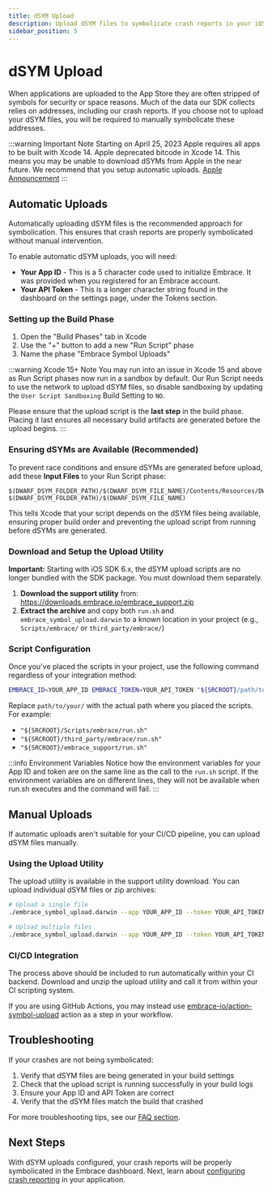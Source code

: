 ```yaml
---
title: dSYM Upload
description: Upload dSYM files to symbolicate crash reports in your iOS 6.x app
sidebar_position: 5
---
```


# dSYM Upload

When applications are uploaded to the App Store they are often stripped of symbols for security or space reasons. Much of the data our SDK collects relies on addresses, including our crash reports. If you choose not to upload your dSYM files, you will be required to manually symbolicate these addresses.

:::warning Important Note
Starting on April 25, 2023 Apple requires all apps to be built with Xcode 14. Apple deprecated bitcode in Xcode 14. This means you may be unable to download dSYMs from Apple in the near future. We recommend that you setup automatic uploads. [Apple Announcement](https://developer.apple.com/news/?id=2ygwqlzd)
:::

## Automatic Uploads

Automatically uploading dSYM files is the recommended approach for symbolication. This ensures that crash reports are properly symbolicated without manual intervention.

To enable automatic dSYM uploads, you will need:

- **Your App ID** - This is a 5 character code used to initialize Embrace. It was provided when you registered for an Embrace account.
- **Your API Token** - This is a longer character string found in the dashboard on the settings page, under the Tokens section.

### Setting up the Build Phase

1. Open the "Build Phases" tab in Xcode
2. Use the "+" button to add a new "Run Script" phase
3. Name the phase "Embrace Symbol Uploads"

:::warning Xcode 15+ Note
You may run into an issue in Xcode 15 and above as Run Script phases now run in a sandbox by default. Our Run Script needs to use the network to upload dSYM files, so disable sandboxing by updating the `User Script Sandboxing` Build Setting to `NO`.

Please ensure that the upload script is the **last step** in the build phase. Placing it last ensures all necessary build artifacts are generated before the upload begins.
:::

### Ensuring dSYMs are Available (Recommended)

To prevent race conditions and ensure dSYMs are generated before upload, add these **Input Files** to your Run Script phase:

```
$(DWARF_DSYM_FOLDER_PATH)/$(DWARF_DSYM_FILE_NAME)/Contents/Resources/DWARF/$(PRODUCT_NAME)
$(DWARF_DSYM_FOLDER_PATH)/$(DWARF_DSYM_FILE_NAME)
```

This tells Xcode that your script depends on the dSYM files being available, ensuring proper build order and preventing the upload script from running before dSYMs are generated.

### Download and Setup the Upload Utility

**Important:** Starting with iOS SDK 6.x, the dSYM upload scripts are no longer bundled with the SDK package. You must download them separately.

1. **Download the support utility** from: https://downloads.embrace.io/embrace_support.zip
2. **Extract the archive** and copy both `run.sh` and `embrace_symbol_upload.darwin` to a known location in your project (e.g., `Scripts/embrace/` or `third_party/embrace/`)

### Script Configuration

Once you've placed the scripts in your project, use the following command regardless of your integration method:

```bash
EMBRACE_ID=YOUR_APP_ID EMBRACE_TOKEN=YOUR_API_TOKEN "${SRCROOT}/path/to/your/run.sh"
```

Replace `path/to/your/` with the actual path where you placed the scripts. For example:
- `"${SRCROOT}/Scripts/embrace/run.sh"`
- `"${SRCROOT}/third_party/embrace/run.sh"`
- `"${SRCROOT}/embrace_support/run.sh"`

:::info Environment Variables
Notice how the environment variables for your App ID and token are on the same line as the call to the `run.sh` script. If the environment variables are on different lines, they will not be available when run.sh executes and the command will fail.
:::

## Manual Uploads

If automatic uploads aren't suitable for your CI/CD pipeline, you can upload dSYM files manually.

### Using the Upload Utility

The upload utility is available in the support utility download. You can upload individual dSYM files or zip archives:

```bash
# Upload a single file
./embrace_symbol_upload.darwin --app YOUR_APP_ID --token YOUR_API_TOKEN dsyms.zip

# Upload multiple files
./embrace_symbol_upload.darwin --app YOUR_APP_ID --token YOUR_API_TOKEN --dsym my_dsym --dsym my_file.zip
```

### CI/CD Integration

The process above should be included to run automatically within your CI backend. Download and unzip the upload utility and call it from within your CI scripting system.

If you are using GitHub Actions, you may instead use [embrace-io/action-symbol-upload](https://github.com/marketplace/actions/upload-symbols-to-embrace) action as a step in your workflow.

## Troubleshooting

If your crashes are not being symbolicated:

1. Verify that dSYM files are being generated in your build settings
2. Check that the upload script is running successfully in your build logs
3. Ensure your App ID and API Token are correct
4. Verify that the dSYM files match the build that crashed

For more troubleshooting tips, see our [FAQ section](/ios/faq#troubleshooting-dsym-upload).

## Next Steps

With dSYM uploads configured, your crash reports will be properly symbolicated in the Embrace dashboard. Next, learn about [configuring crash reporting](/ios/6x/manual-instrumentation/error-handling) in your application.
